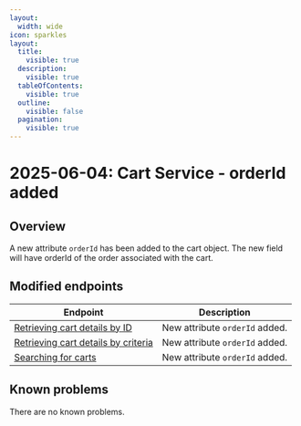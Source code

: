 ```yaml
---
layout:
  width: wide
icon: sparkles
layout:
  title:
    visible: true
  description:
    visible: true
  tableOfContents:
    visible: true
  outline:
    visible: false
  pagination:
    visible: true
---
```


# 2025-06-04: Cart Service - orderId added

## Overview

A new attribute `orderId` has been added to the cart object. The new field will have orderId of the order associated with the cart. 

## Modified endpoints

| Endpoint                                                                                                                                                              | Description                    |
|-----------------------------------------------------------------------------------------------------------------------------------------------------------------------|--------------------------------|
| [Retrieving cart details by ID](https://developer.emporix.io/api-references/api-guides/checkout/cart/api-reference/carts#get-cart-tenant-carts-cartid) | New attribute `orderId` added. |
| [Retrieving cart details by criteria](https://developer.emporix.io/api-references/api-guides/checkout/cart/api-reference/carts#get-cart-tenant-carts)  | New attribute `orderId` added. |
| [Searching for carts](https://developer.emporix.io/api-references/api-guides/checkout/cart/api-reference/carts#post-cart-tenant-carts-search)          | New attribute `orderId` added. |

## Known problems

There are no known problems.
